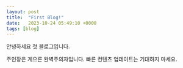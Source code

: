 ```yaml
---
layout: post
title:  "First Blog!"
date:   2023-10-24 05:49:10 +0000
tags: [blog]
---
```


안녕하세요 첫 블로그입니다.

주인장은 게으른 완벽주의자입니다. 빠른 컨텐츠 업데이트는 기대하지 마세요.



